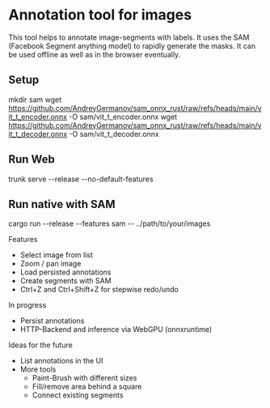 # Annotation tool for images

This tool helps to annotate image-segments with labels. It uses the SAM (Facebook Segment anything model) to rapidly generate the masks.
It can be used offline as well as in the browser eventually.

## Setup

mkdir sam
wget https://github.com/AndreyGermanov/sam_onnx_rust/raw/refs/heads/main/vit_t_encoder.onnx -O sam/vit_t_encoder.onnx
wget https://github.com/AndreyGermanov/sam_onnx_rust/raw/refs/heads/main/vit_t_decoder.onnx -O sam/vit_t_decoder.onnx

## Run Web

trunk serve --release --no-default-features

## Run native with SAM

cargo run --release --features sam -- ../path/to/your/images

Features

- Select image from list
- Zoom / pan image
- Load persisted annotations
- Create segments with SAM
- Ctrl+Z and Ctrl+Shift+Z for stepwise redo/undo

In progress

- Persist annotations
- HTTP-Backend and inference via WebGPU (onnxruntime)

Ideas for the future

- List annotations in the UI
- More tools
  - Paint-Brush with different sizes
  - Fill/remove area behind a square
  - Connect existing segments
